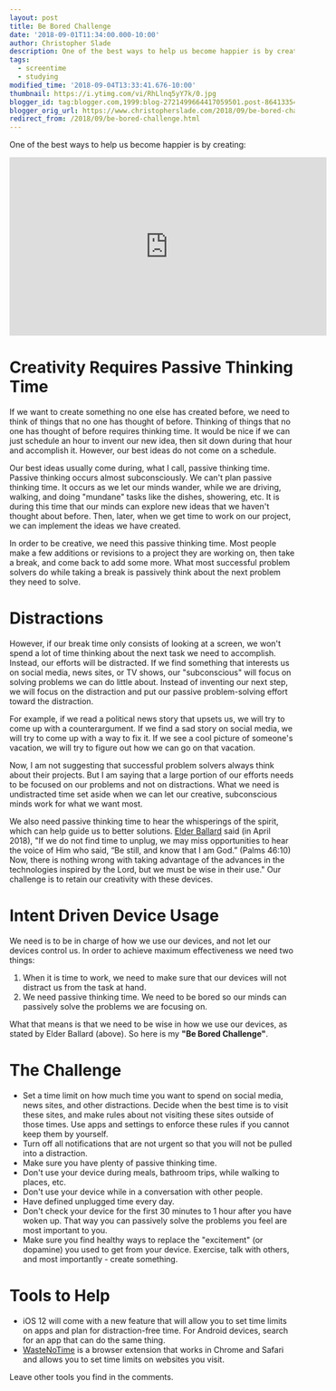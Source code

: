 ```yaml
---
layout: post
title: Be Bored Challenge
date: '2018-09-01T11:34:00.000-10:00'
author: Christopher Slade
description: One of the best ways to help us become happier is by creating. If we want to create something no one else has created before, we need to think of things that no one has thought of before. Thinking of things that no one has thought of before requires thinking time. It would be nice if we can just schedule an hour to invent our new idea, then sit down during that hour and accomplish it. However, our best ideas do not come on a schedule.
tags: 
  - screentime
  - studying
modified_time: '2018-09-04T13:33:41.676-10:00'
thumbnail: https://i.ytimg.com/vi/RhLlnq5yY7k/0.jpg
blogger_id: tag:blogger.com,1999:blog-2721499664417059501.post-8641335411516615257
blogger_orig_url: https://www.christopherslade.com/2018/09/be-bored-challenge.html
redirect_from: /2018/09/be-bored-challenge.html
---
```


One of the best ways to help us become happier is by creating: 

<iframe width="560" height="315" src="https://www.youtube.com/embed/RhLlnq5yY7k" title="YouTube video player" frameborder="0" allow="accelerometer; autoplay; clipboard-write; encrypted-media; gyroscope; picture-in-picture" allowfullscreen></iframe>

# Creativity Requires Passive Thinking Time

If we want to create something no one else has created before, we need to think of things that no one has thought of before. Thinking of things that no one has thought of before requires thinking time. It would be nice if we can just schedule an hour to invent our new idea, then sit down during that hour and accomplish it. However, our best ideas do not come on a schedule.

Our best ideas usually come during, what I call, passive thinking time. Passive thinking occurs almost subconsciously. We can't plan passive thinking time. It occurs as we let our minds wander, while we are driving, walking, and doing "mundane" tasks like the dishes, showering, etc. It is during this time that our minds can explore new ideas that we haven't thought about before. Then, later, when we get time to work on our project, we can implement the ideas we have created.

In order to be creative, we need this passive thinking time. Most people make a few additions or revisions to a project they are working on, then take a break, and come back to add some more. What most successful problem solvers do while taking a break is passively think about the next problem they need to solve.

# Distractions 

However, if our break time only consists of looking at a screen, we won't spend a lot of time thinking about the next task we need to accomplish. Instead, our efforts will be distracted. If we find something that interests us on social media, news sites, or TV shows, our "subconscious" will focus on solving problems we can do little about.  Instead of inventing our next step, we will focus on the distraction and put our passive problem-solving effort toward the distraction.

For example, if we read a political news story that upsets us, we will try to come up with a counterargument. If we find a sad story on social media, we will try to come up with a way to fix it. If we see a cool picture of someone's vacation, we will try to figure out how we can go on that vacation.

Now, I am not suggesting that successful problem solvers always think about their projects. But I am saying that a large portion of our efforts needs to be focused on our problems and not on distractions. What we need is undistracted time set aside when we can let our creative, subconscious minds work for what we want most.

We also need passive thinking time to hear the whisperings of the spirit, which can help guide us to better solutions. [Elder Ballard](https://www.churchofjesuschrist.org/study/general-conference/2018/04/precious-gifts-from-god?lang=eng) said (in April 2018), "If we do not find time to unplug, we may miss opportunities to hear the voice of Him who said, “Be still, and know that I am God.” (Palms 46:10) Now, there is nothing wrong with taking advantage of the advances in the technologies inspired by the Lord, but we must be wise in their use." Our challenge is to retain our creativity with these devices.

# Intent Driven Device Usage

We need is to be in charge of how we use our devices, and not let our devices control us. In order to achieve maximum effectiveness we need two things: 

1. When it is time to work, we need to make sure that our devices will not distract us from the task at hand.
1. We need passive thinking time. We need to be bored so our minds can passively solve the problems we are focusing on.

What that means is that we need to be wise in how we use our devices, as stated by Elder Ballard (above). So here is my **"Be Bored Challenge"**.

# The Challenge
 * Set a time limit on how much time you want to spend on social media, news sites, and other distractions. Decide when the best time is to visit these sites, and make rules about not visiting these sites outside of those times. Use apps and settings to enforce these rules if you cannot keep them by yourself.
 * Turn off all notifications that are not urgent so that you will not be pulled into a distraction.
 * Make sure you have plenty of passive thinking time.
  * Don't use your device during meals, bathroom trips, while walking to places, etc.
  * Don't use your device while in a conversation with other people.
  * Have defined unplugged time every day.
  * Don't check your device for the first 30 minutes to 1 hour after you have woken up. That way you can passively solve the problems you feel are most important to you.
* Make sure you find healthy ways to replace the "excitement" (or dopamine) you used to get from your device. Exercise, talk with others, and most importantly - create something.

# Tools to Help
* iOS 12 will come with a new feature that will allow you to set time limits on apps and plan for distraction-free time. For Android devices, search for an app that can do the same thing.
* [WasteNoTime](http://www.bumblebeesystems.com/wastenotime/) is a browser extension that works in Chrome and Safari and allows you to set time limits on websites you visit.

Leave other tools you find in the comments.